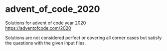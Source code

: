 # advent_of_code_2020  
Solutions for advent of code year 2020  
https://adventofcode.com/2020  
  
Solutions are not considered perfect or covering all corner cases but satisfy the questions with the given input files.  
